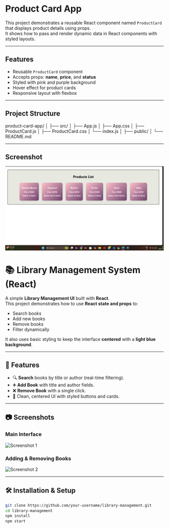 # Product Card App

This project demonstrates a reusable React component named `ProductCard` that displays product details using props.  
It shows how to pass and render dynamic data in React components with styled layouts.

---

## Features
- Reusable `ProductCard` component
- Accepts props: **name**, **price**, and **status**
- Styled with pink and purple background
- Hover effect for product cards
- Responsive layout with flexbox

---

## Project Structure
product-card-app/
│
├── src/
│   ├── App.js
│   ├── App.css
│   ├── ProductCard.js
│   ├── ProductCard.css
│   └── index.js
│
├── public/
│
└── README.md

-----
## Screenshot

![Product Card Screenshot](./Screenshot%202025-09-18%20155940.png)


# 📚 Library Management System (React)

A simple **Library Management UI** built with **React**.  
This project demonstrates how to use **React state and props** to:

- Search books
- Add new books
- Remove books
- Filter dynamically

It also uses basic styling to keep the interface **centered** with a **light blue background**.

---

## 🚀 Features

- 🔍 **Search** books by title or author (real-time filtering).
- ➕ **Add Book** with title and author fields.
- ❌ **Remove Book** with a single click.
- 🎨 Clean, centered UI with styled buttons and cards.

---

## 📷 Screenshots

### Main Interface
![Screenshot 1](./screenshots/Screenshot%202025-09-18%20221357.png)

### Adding & Removing Books
![Screenshot 2](./screenshots/Screenshot%202025-09-18%20221413.png)

---

## 🛠️ Installation & Setup

```bash
git clone https://github.com/your-username/library-management.git
cd library-management
npm install
npm start

